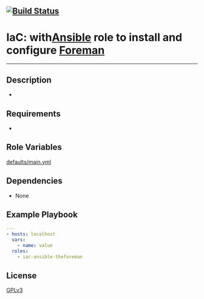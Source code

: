 [![Build Status](https://travis-ci.org/wluisaraujo/iac-ansible-theforeman.svg?branch=master)](https://travis-ci.org/wluisaraujo/iac-ansible-theforeman)
---
# IaC: with[Ansible](https://www.ansible) role to install and configure [Foreman](https://www.theforeman.org/)
------------

Description
------------
 *

Requirements
------------

 *

Role Variables
--------------

[defaults/main.yml](defaults/main.yml)

Dependencies
------------

* None

Example Playbook
----------------
```yaml
---
- hosts: localhost
  vars:
    - name: value
  roles:
    - iac-ansible-theforeman
```

License
-------

[GPLv3](https://www.gnu.org/licenses/gpl-3.0.pt-br.html)
